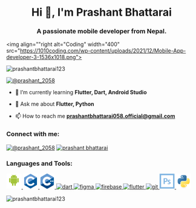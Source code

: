 <h1 align="center">Hi 👋, I'm Prashant Bhattarai</h1>
<h3 align="center">A passionate mobile developer from Nepal.</h3>

<img align=""right alt="Coding" width="400" src="https://1010coding.com/wp-content/uploads/2021/12/Mobile-App-developer-3-1536x1018.png">

<p align="left"> <img src="https://komarev.com/ghpvc/?username=prashantbhattarai123&label=Profile%20views&color=0e75b6&style=flat" alt="prashantbhattarai123" /> </p>

<p align="left"> <a href="https://twitter.com/@prashant_2058" target="blank"><img src="https://img.shields.io/twitter/follow/@prashant_2058?logo=twitter&style=for-the-badge" alt="@prashant_2058" /></a> </p>

- 🌱 I’m currently learning **Flutter, Dart, Android Studio**

- 💬 Ask me about **Flutter, Python**

- 📫 How to reach me **prashantbhattarai058.official@gmail.com**

<h3 align="left">Connect with me:</h3>
<p align="left">
<a href="https://twitter.com/@prashant_2058" target="blank"><img align="center" src="https://raw.githubusercontent.com/rahuldkjain/github-profile-readme-generator/master/src/images/icons/Social/twitter.svg" alt="@prashant_2058" height="30" width="40" /></a>
<a href="https://linkedin.com/in/prashant bhattarai" target="blank"><img align="center" src="https://raw.githubusercontent.com/rahuldkjain/github-profile-readme-generator/master/src/images/icons/Social/linked-in-alt.svg" alt="prashant bhattarai" height="30" width="40" /></a>
</p>

<h3 align="left">Languages and Tools:</h3>
<p align="left"> <a href="https://developer.android.com" target="_blank" rel="noreferrer"> <img src="https://raw.githubusercontent.com/devicons/devicon/master/icons/android/android-original-wordmark.svg" alt="android" width="40" height="40"/> </a> <a href="https://www.cprogramming.com/" target="_blank" rel="noreferrer"> <img src="https://raw.githubusercontent.com/devicons/devicon/master/icons/c/c-original.svg" alt="c" width="40" height="40"/> </a> <a href="https://www.w3schools.com/cpp/" target="_blank" rel="noreferrer"> <img src="https://raw.githubusercontent.com/devicons/devicon/master/icons/cplusplus/cplusplus-original.svg" alt="cplusplus" width="40" height="40"/> </a> <a href="https://dart.dev" target="_blank" rel="noreferrer"> <img src="https://www.vectorlogo.zone/logos/dartlang/dartlang-icon.svg" alt="dart" width="40" height="40"/> </a> <a href="https://www.figma.com/" target="_blank" rel="noreferrer"> <img src="https://www.vectorlogo.zone/logos/figma/figma-icon.svg" alt="figma" width="40" height="40"/> </a> <a href="https://firebase.google.com/" target="_blank" rel="noreferrer"> <img src="https://www.vectorlogo.zone/logos/firebase/firebase-icon.svg" alt="firebase" width="40" height="40"/> </a> <a href="https://flutter.dev" target="_blank" rel="noreferrer"> <img src="https://www.vectorlogo.zone/logos/flutterio/flutterio-icon.svg" alt="flutter" width="40" height="40"/> </a> <a href="https://git-scm.com/" target="_blank" rel="noreferrer"> <img src="https://www.vectorlogo.zone/logos/git-scm/git-scm-icon.svg" alt="git" width="40" height="40"/> </a> <a href="https://www.photoshop.com/en" target="_blank" rel="noreferrer"> <img src="https://raw.githubusercontent.com/devicons/devicon/master/icons/photoshop/photoshop-line.svg" alt="photoshop" width="40" height="40"/> </a> <a href="https://www.python.org" target="_blank" rel="noreferrer"> <img src="https://raw.githubusercontent.com/devicons/devicon/master/icons/python/python-original.svg" alt="python" width="40" height="40"/> </a> </p>

<p><img align="center" src="https://github-readme-streak-stats.herokuapp.com/?user=prashantbhattarai123&" alt="prashantbhattarai123" /></p>
